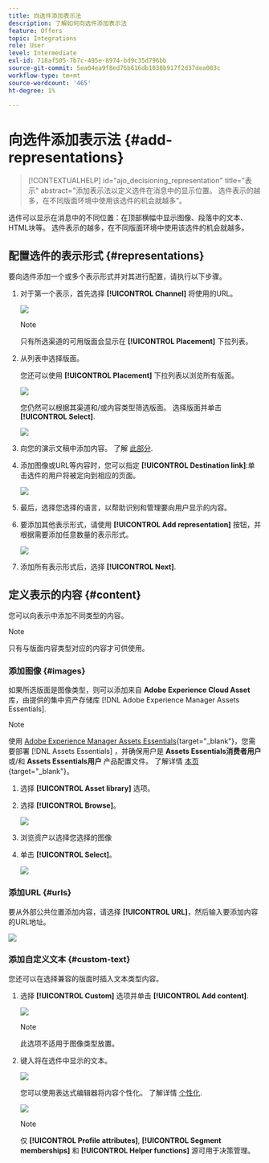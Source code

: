 ```yaml
---
title: 向选件添加表示法
description: 了解如何向选件添加表示法
feature: Offers
topic: Integrations
role: User
level: Intermediate
exl-id: 718af505-7b7c-495e-8974-bd9c35d796bb
source-git-commit: 5ea04ea9f8ed76b616db1038b917f2d37dea003c
workflow-type: tm+mt
source-wordcount: '465'
ht-degree: 1%

---
```


# 向选件添加表示法 {#add-representations}

>[!CONTEXTUALHELP]
>id="ajo_decisioning_representation"
>title="表示"
>abstract="添加表示法以定义选件在消息中的显示位置。 选件表示的越多，在不同版面环境中使用该选件的机会就越多”。

选件可以显示在消息中的不同位置：在顶部横幅中显示图像、段落中的文本、HTML块等。 选件表示的越多，在不同版面环境中使用该选件的机会就越多。

## 配置选件的表示形式 {#representations}

要向选件添加一个或多个表示形式并对其进行配置，请执行以下步骤。

1. 对于第一个表示，首先选择 **[!UICONTROL Channel]** 将使用的URL。

   ![](../assets/channel-placement.png)

   >[!NOTE]
   >
   >只有所选渠道的可用版面会显示在 **[!UICONTROL Placement]** 下拉列表。

1. 从列表中选择版面。

   您还可以使用 **[!UICONTROL Placement]** 下拉列表以浏览所有版面。

   ![](../assets/browse-button-placements.png)

   您仍然可以根据其渠道和/或内容类型筛选版面。 选择版面并单击 **[!UICONTROL Select]**.

   ![](../assets/browse-placements.png)

1. 向您的演示文稿中添加内容。 了解 [此部分](#content).

1. 添加图像或URL等内容时，您可以指定 **[!UICONTROL Destination link]**:单击选件的用户将被定向到相应的页面。

   ![](../assets/offer-destination-link.png)

1. 最后，选择您选择的语言，以帮助识别和管理要向用户显示的内容。

1. 要添加其他表示形式，请使用 **[!UICONTROL Add representation]** 按钮，并根据需要添加任意数量的表示形式。

   ![](../assets/offer-add-representation.png)

1. 添加所有表示形式后，选择 **[!UICONTROL Next]**.

## 定义表示的内容 {#content}

您可以向表示中添加不同类型的内容。

>[!NOTE]
>
>只有与版面内容类型对应的内容才可供使用。

### 添加图像 {#images}

如果所选版面是图像类型，则可以添加来自 **Adobe Experience Cloud Asset** 库，由提供的集中资产存储库 [!DNL Adobe Experience Manager Assets Essentials].

>[!NOTE]
>
> 使用 [Adobe Experience Manager Assets Essentials](https://experienceleague.adobe.com/docs/experience-manager-assets-essentials/help/introduction.html?lang=en){target=&quot;_blank&quot;}，您需要部署 [!DNL Assets Essentials] ，并确保用户是 **Assets Essentials消费者用户** 或/和 **Assets Essentials用户** 产品配置文件。 了解详情 [本页](https://experienceleague.adobe.com/docs/experience-manager-assets-essentials/help/deploy-administer.html){target=&quot;_blank&quot;}。

1. 选择 **[!UICONTROL Asset library]** 选项。

1. 选择 **[!UICONTROL Browse]**。

   ![](../assets/offer-browse-asset-library.png)

1. 浏览资产以选择您选择的图像

1. 单击 **[!UICONTROL Select]**。

   ![](../assets/offer-select-asset.png)

### 添加URL {#urls}

要从外部公共位置添加内容，请选择 **[!UICONTROL URL]**，然后输入要添加内容的URL地址。

![](../assets/offer-content-url.png)

### 添加自定义文本 {#custom-text}

您还可以在选择兼容的版面时插入文本类型内容。

1. 选择 **[!UICONTROL Custom]** 选项并单击 **[!UICONTROL Add content]**.

   ![](../assets/offer-add-content.png)

   >[!NOTE]
   >
   >此选项不适用于图像类型放置。

1. 键入将在选件中显示的文本。

   ![](../assets/offer-text-content.png)

   您可以使用表达式编辑器将内容个性化。 了解详情 [个性化](../../personalization/personalize.md#use-expression-editor).

   ![](../assets/offer-personalization.png)

   >[!NOTE]
   >
   >仅 **[!UICONTROL Profile attributes]**, **[!UICONTROL Segment memberships]** 和 **[!UICONTROL Helper functions]** 源可用于决策管理。
